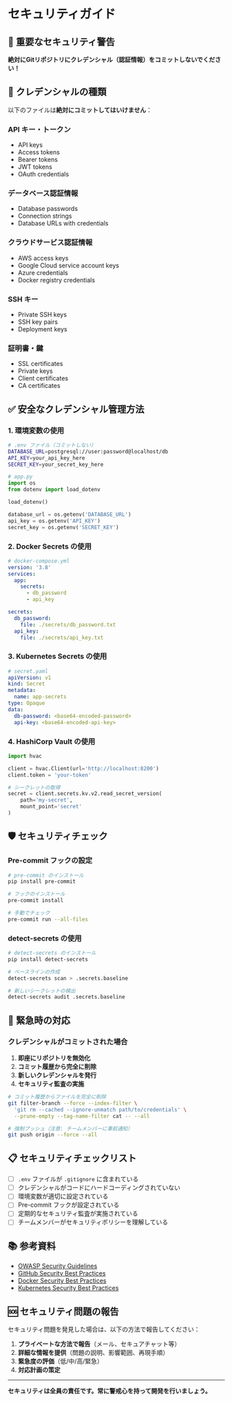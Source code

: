 # セキュリティガイド

## 🚨 重要なセキュリティ警告

**絶対にGitリポジトリにクレデンシャル（認証情報）をコミットしないでください！**

## 🔐 クレデンシャルの種類

以下のファイルは**絶対にコミットしてはいけません**：

### API キー・トークン
- API keys
- Access tokens
- Bearer tokens
- JWT tokens
- OAuth credentials

### データベース認証情報
- Database passwords
- Connection strings
- Database URLs with credentials

### クラウドサービス認証情報
- AWS access keys
- Google Cloud service account keys
- Azure credentials
- Docker registry credentials

### SSH キー
- Private SSH keys
- SSH key pairs
- Deployment keys

### 証明書・鍵
- SSL certificates
- Private keys
- Client certificates
- CA certificates

## ✅ 安全なクレデンシャル管理方法

### 1. 環境変数の使用
```bash
# .env ファイル（コミットしない）
DATABASE_URL=postgresql://user:password@localhost/db
API_KEY=your_api_key_here
SECRET_KEY=your_secret_key_here
```

```python
# app.py
import os
from dotenv import load_dotenv

load_dotenv()

database_url = os.getenv('DATABASE_URL')
api_key = os.getenv('API_KEY')
secret_key = os.getenv('SECRET_KEY')
```

### 2. Docker Secrets の使用
```yaml
# docker-compose.yml
version: '3.8'
services:
  app:
    secrets:
      - db_password
      - api_key

secrets:
  db_password:
    file: ./secrets/db_password.txt
  api_key:
    file: ./secrets/api_key.txt
```

### 3. Kubernetes Secrets の使用
```yaml
# secret.yaml
apiVersion: v1
kind: Secret
metadata:
  name: app-secrets
type: Opaque
data:
  db-password: <base64-encoded-password>
  api-key: <base64-encoded-api-key>
```

### 4. HashiCorp Vault の使用
```python
import hvac

client = hvac.Client(url='http://localhost:8200')
client.token = 'your-token'

# シークレットの取得
secret = client.secrets.kv.v2.read_secret_version(
    path='my-secret',
    mount_point='secret'
)
```

## 🛡️ セキュリティチェック

### Pre-commit フックの設定
```bash
# pre-commit のインストール
pip install pre-commit

# フックのインストール
pre-commit install

# 手動でチェック
pre-commit run --all-files
```

### detect-secrets の使用
```bash
# detect-secrets のインストール
pip install detect-secrets

# ベースラインの作成
detect-secrets scan > .secrets.baseline

# 新しいシークレットの検出
detect-secrets audit .secrets.baseline
```

## 🚨 緊急時の対応

### クレデンシャルがコミットされた場合

1. **即座にリポジトリを無効化**
2. **コミット履歴から完全に削除**
3. **新しいクレデンシャルを発行**
4. **セキュリティ監査の実施**

```bash
# コミット履歴からファイルを完全に削除
git filter-branch --force --index-filter \
  'git rm --cached --ignore-unmatch path/to/credentials' \
  --prune-empty --tag-name-filter cat -- --all

# 強制プッシュ（注意: チームメンバーに事前通知）
git push origin --force --all
```

## 📋 セキュリティチェックリスト

- [ ] `.env` ファイルが `.gitignore` に含まれている
- [ ] クレデンシャルがコードにハードコーディングされていない
- [ ] 環境変数が適切に設定されている
- [ ] Pre-commit フックが設定されている
- [ ] 定期的なセキュリティ監査が実施されている
- [ ] チームメンバーがセキュリティポリシーを理解している

## 📚 参考資料

- [OWASP Security Guidelines](https://owasp.org/)
- [GitHub Security Best Practices](https://docs.github.com/en/github/security)
- [Docker Security Best Practices](https://docs.docker.com/engine/security/)
- [Kubernetes Security Best Practices](https://kubernetes.io/docs/concepts/security/)

## 🆘 セキュリティ問題の報告

セキュリティ問題を発見した場合は、以下の方法で報告してください：

1. **プライベートな方法で報告**（メール、セキュアチャット等）
2. **詳細な情報を提供**（問題の説明、影響範囲、再現手順）
3. **緊急度の評価**（低/中/高/緊急）
4. **対応計画の策定**

---

**セキュリティは全員の責任です。常に警戒心を持って開発を行いましょう。**

